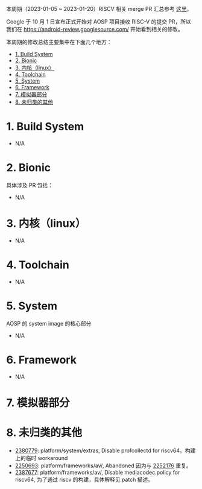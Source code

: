 
本周期（2023-01-05 ~ 2023-01-20）RISCV 相关 merge PR 汇总参考 [这里][1]。

Google 于 10 月 1 日宣布正式开始对 AOSP 项目接收 RISC-V 的提交 PR，所以我们在 <https://android-review.googlesource.com/> 开始看到相关的修改。

本周期的修改总结主要集中在下面几个地方：

<!-- TOC -->

- [1. Build System](#1-build-system)
- [2. Bionic](#2-bionic)
- [3. 内核（linux）](#3-内核linux)
- [4. Toolchain](#4-toolchain)
- [5. System](#5-system)
- [6. Framework](#6-framework)
- [7. 模拟器部分](#7-模拟器部分)
- [8. 未归类的其他](#8-未归类的其他)

<!-- /TOC -->

# 1. Build System

- N/A

# 2. Bionic

具体涉及 PR 包括：

- N/A

# 3. 内核（linux）

- N/A

# 4. Toolchain

- N/A

# 5. System

AOSP 的 system image 的核心部分

- N/A


# 6. Framework

- N/A

# 7. 模拟器部分


# 8. 未归类的其他

- [2380779][2380779]: platform/system/extras, Disable profcollectd for riscv64。构建上的临时 workaround
- [2250693][2250693]: platform/frameworks/av/, Abandoned 因为与 [2252176][2252176] 重复。
- [2387677][2387677]: platform/frameworks/av/, Disable mediacodec.policy for riscv64, 为了通过 riscv 的构建，具体解释见 patch 描述。

[1]: https://unicornx.github.io/android-review/aosp-riscv-2023-01-20.html


[2380779]:https://android-review.googlesource.com/c/platform/system/extras/+/2380779
[2250693]:https://android-review.googlesource.com/c/platform/frameworks/av/+/2250693
[2252176]:https://android-review.googlesource.com/c/platform/frameworks/av/+/2252176
[2387677]:https://android-review.googlesource.com/c/platform/frameworks/av/+/2387677
[2336346]:https://android-review.googlesource.com/c/platform/system/libhwbinder/+/2336346